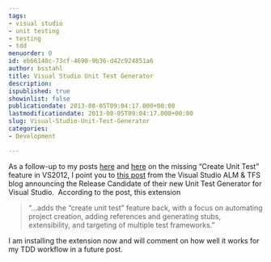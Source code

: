 ```yaml
---
tags:
- visual studio
- unit testing
- testing
- tdd
menuorder: 0
id: eb66140c-73cf-4690-9b36-d42c924851a6
author: bsstahl
title: Visual Studio Unit Test Generator
description: 
ispublished: true
showinlist: false
publicationdate: 2013-08-05T09:04:17.000+00:00
lastmodificationdate: 2013-08-05T09:04:17.000+00:00
slug: Visual-Studio-Unit-Test-Generator
categories:
- Development

---
```

As a follow-up to my posts [here]({PathToRoot}/Posts/The-Missing-e2809cCreate-Unit-Teste2809d-feature-in-Visual-Studio-2012.html) and [here]({PathToRoot}/Posts/Regain-Access-to-the-CreateUnitTests-Command-in-VS2012.html) on the missing “Create Unit Test” feature in VS2012, I point you to [this post](https://web.archive.org/web/20190426104920/https://devblogs.microsoft.com/devops/visual-studio-unit-test-generator-is-feature-complete-v1-release-candidate-lands-2/) from the Visual Studio ALM & TFS blog announcing the Release Candidate of their new Unit Test Generator for Visual Studio.  According to the post, this extension

> “…adds the “create unit test” feature back, with a focus on automating project creation, adding references and generating stubs, extensibility, and targeting of multiple test frameworks.”

I am installing the extension now and will comment on how well it works for my TDD workflow in a future post.